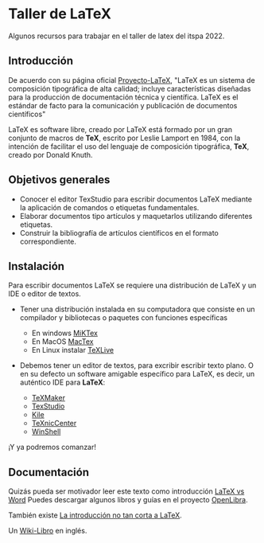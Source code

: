 # Taller de LaTeX
Algunos recursos para trabajar en el taller de latex del itspa 2022.

## Introducción
De acuerdo con su página oficial [Proyecto-LaTeX](https://www.latex-project.org/), "LaTeX es un sistema de composición tipográfica de alta calidad; incluye características diseñadas para la producción de documentación técnica y científica. LaTeX es el estándar de facto para la comunicación y publicación de documentos científicos"

LaTeX es software libre, creado por LaTeX está formado por un gran conjunto de macros de **TeX**, escrito por Leslie Lamport en 1984, con la intención de facilitar el uso del lenguaje de composición tipográfica, **TeX**, creado por Donald Knuth.

## Objetivos generales
* Conocer el editor TexStudio para escribir documentos LaTeX mediante la aplicación de comandos o etiquetas fundamentales. 
* Elaborar documentos tipo artículos y maquetarlos utilizando diferentes etiquetas.
* Construir la bibliografía de artículos científicos en el formato correspondiente. 

## Instalación

Para escribir documentos LaTeX se requiere una distribución de LaTeX y un IDE o editor de textos.
* Tener una distribución instalada en su computadora que consiste en un compilador y bibliotecas o paquetes con funciones específicas 
  * En windows [MiKTex](https://miktex.org/download)
  * En MacOS [MacTex](https://tug.org/mactex/)
  * En Linux instalar [TeXLive](https://tug.org/texlive/)

* Debemos tener un editor de textos, para excribir escribir texto plano. O en su defecto un software amigable específico para LaTeX, es decir, un auténtico IDE para **LaTeX**:
  * [TeXMaker](https://www.xm1math.net/texmaker/) 
  * [TexStudio](https://www.texstudio.org/)
  * [Kile](https://kile.sourceforge.io/)
  * [TeXnicCenter](https://www.texniccenter.org/)
  * [WinShell](http://www.winshell.de/)

¡Y ya podremos comanzar!
 
## Documentación
Quizás pueda ser motivador leer este texto como introducción [LaTeX vs Word](https://github.com/lcarreon/Taller-LaTeX/blob/main/LaTeX%20vs%20Word.md)
Puedes descargar algunos libros y guías en el proyecto [OpenLibra](https://openlibra.com/es/collection/search/term/latex). 

También existe [La introducción no tan corta a LaTeX](http://zelmanov.ptep-online.com/ctan/lshort_spanish.pdf).

Un [Wiki-Libro](https://en.wikibooks.org/wiki/LaTeX) en inglés.






